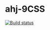 # ahj-9CSS
[![Build status](https://ci.appveyor.com/api/projects/status/009bjnsyu0wvihgw?svg=true)](https://ci.appveyor.com/project/FerzGT/ahj-9css)